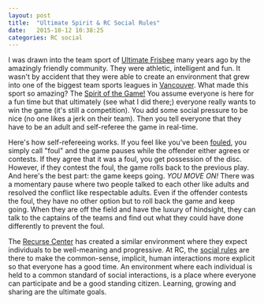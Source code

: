 ```yaml
---
layout: post
title:  "Ultimate Spirit & RC Social Rules"
date:   2015-10-12 10:38:25
categories: RC social
---
```

I was drawn into the team sport of [Ultimate Frisbee](https://en.wikipedia.org/wiki/Ultimate_(sport)) many years ago by the amazingly friendly community. They were athletic, intelligent and fun. It wasn't by accident that they were able to create an environment that grew into one of the biggest team sports leagues in [Vancouver](https://www.vul.ca). What made this sport so amazing? The [Spirit of the Game!](https://www.vul.ca/content/spirit) You assume everyone is here for a fun time but that ultimately (see what I did there;) everyone really wants to win the game (it's still a competition). You add some social pressure to be nice (no one likes a jerk on their team). Then you tell everyone that they have to be an adult and self-referee the game in real-time. 

Here's how self-refereeing works. If you feel like you've been [fouled](https://www.vul.ca/content/fouls), you simply call "foul" and the game pauses while the offender either agrees or contests. If they agree that it was a foul, you get possession of the disc. However, if they contest the foul, the game rolls back to the previous play. And here's the best part: the game keeps going. *YOU MOVE ON!* There was a momentary pause where two people talked to each other like adults and resolved the conflict like respectable adults. Even if the offender contests the foul, they have no other option but to roll back the game and keep going. When they are off the field and have the luxury of hindsight, they can talk to the captains of the teams and find out what they could have done differently to prevent the foul.

The [Recurse Center]( https://www.recurse.com) has created a similar environment where they expect individuals to be well-meaning and progressive. At RC, the [social rules](https://www.recurse.com/manual#sec-environment) are there to make the common-sense, implicit, human interactions more explicit so that everyone has a good time. An environment where each individual is held to a common standard of social interactions, is a place where everyone can participate and be a good standing citizen. Learning, growing and sharing are the ultimate goals.
